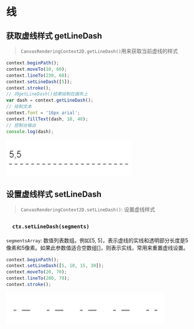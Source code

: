 # 线

## 获取虚线样式 getLineDash

> `CanvasRenderingContext2D.getLineDash()`用来获取当前虚线的样式

```js
context.beginPath();
context.moveTo(10, 60);
context.lineTo(230, 60);
context.setLineDash([5]);
context.stroke();
// 将getLineDash()结果绘制在画布上
var dash = context.getLineDash();
// 绘制文本
context.font = '16px arial';
context.fillText(dash, 10, 48);
// 控制台输出
console.log(dash);
```

![](./__assets__/线-2022-03-29-16-09-48.png)

## 设置虚线样式 setLineDash

> `CanvasRenderingContext2D.setLineDash()`: 设置虚线样式

### 　`ctx.setLineDash(segments)`

`segmentsArray`: 数值列表数组。例如[5, 5]，表示虚线的实线和透明部分长度是5像素和5像素。如果此参数值适合空数组[]，则表示实线，常用来重置虚线设置。

```js
context.beginPath();
context.setLineDash([5, 10, 15, 30]);
context.moveTo(20, 70);
context.lineTo(280, 70);
context.stroke();
```

![](./__assets__/线-2022-03-29-17-44-55.png)
